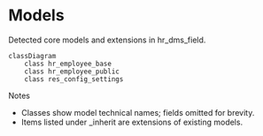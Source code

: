 # Models

Detected core models and extensions in hr_dms_field.

```mermaid
classDiagram
    class hr_employee_base
    class hr_employee_public
    class res_config_settings
```

Notes
- Classes show model technical names; fields omitted for brevity.
- Items listed under _inherit are extensions of existing models.
